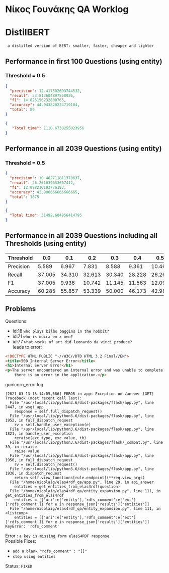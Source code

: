 # Νίκος Γουνάκης QA Worklog

# DistilBERT
` a distilled version of BERT: smaller, faster, cheaper and lighter`

## Performance in first 100 Questions (using entity)

### Threshold = 0.5

```json
{
  "precision": 12.417802693744532,
  "recall": 33.813604897568936,
  "f1": 14.826156232800765,
  "accuracy": 44.943820224719104,
  "total": 89
}
```

```json
{
   "Total time": 1118.6738255023956
}
```

## Performance in all 2039 Questions (using entity)

### Threshold = 0.5

```json
{
  "precision": 10.462711811370637,
  "recall": 26.261639633607412,
  "f1": 12.098216193776183,
  "accuracy": 42.986666666666665,
  "total": 1875
}
```

```json
{
  "Total time": 31492.684856414795
}
```

## Performance in all 2039 Questions including all Thresholds (using entity)

| Threshold | 0.0    | 0.1    | 0.2    | 0.3    | 0.4    | 0.5    | 0.6    | 0.7    | 0.8    | 0.9    |
| --------- | ------ | ------ | ------ | ------ | ------ | ------ | ------ | ------ | ------ | ------ |
| Precision | 5.589  | 6.967  | 7.831  | 8.588  | 9.361  | 10.462 | 11.278 | 11.843 | 13.291 | 15.375 |
| Recall    | 37.005 | 34.310 | 32.613 | 30.340 | 28.228 | 26.261 | 24.473 | 23.100 | 21.936 | 20.831 |
| F1        | 37.005 | 9.936  | 10.742 | 11.145 | 11.563 | 12.098 | 12.386 | 12.568 | 13.313 | 14.455 |
| Accuracy  | 60.285 | 55.857 | 53.339 | 50.000 | 46.173 | 42.986 | 39.615 | 37.361 | 35.334 | 33.042 |

## Problems

 Questions: 
 * id:18 `who plays bilbo baggins in the hobbit?`
 * id:71 `who is moira en x men?` 
 * id:77 `what works of art did leonardo da vinci produce?`
 <br>leads to error:
```html
<!DOCTYPE HTML PUBLIC "-//W3C//DTD HTML 3.2 Final//EN">
<title>500 Internal Server Error</title>
<h1>Internal Server Error</h1>
<p>The server encountered an internal error and was unable to complete your request. Either the server is overloaded or
	there is an error in the application.</p>
```
gunicorn_error.log
```
[2021-03-13 15:14:05,686] ERROR in app: Exception on /answer [GET]
Traceback (most recent call last):
  File "/usr/local/lib/python3.6/dist-packages/flask/app.py", line 2447, in wsgi_app
    response = self.full_dispatch_request()
  File "/usr/local/lib/python3.6/dist-packages/flask/app.py", line 1952, in full_dispatch_request
    rv = self.handle_user_exception(e)
  File "/usr/local/lib/python3.6/dist-packages/flask/app.py", line 1821, in handle_user_exception
    reraise(exc_type, exc_value, tb)
  File "/usr/local/lib/python3.6/dist-packages/flask/_compat.py", line 39, in reraise
    raise value
  File "/usr/local/lib/python3.6/dist-packages/flask/app.py", line 1950, in full_dispatch_request
    rv = self.dispatch_request()
  File "/usr/local/lib/python3.6/dist-packages/flask/app.py", line 1936, in dispatch_request
    return self.view_functions[rule.endpoint](**req.view_args)
  File "/home/nicolaig/elas4rdf_qa/app.py", line 29, in api_answer
    entities = get_entities_from_elas4rdf(question)
  File "/home/nicolaig/elas4rdf_qa/entity_expansion.py", line 111, in get_entities_from_elas4rdf
    entities = [{'uri':e['entity'],'rdfs_comment':e['ext']['rdfs_comment']} for e in response_json['results']['entities']]
  File "/home/nicolaig/elas4rdf_qa/entity_expansion.py", line 111, in <listcomp>
    entities = [{'uri':e['entity'],'rdfs_comment':e['ext']['rdfs_comment']} for e in response_json['results']['entities']]
KeyError: 'rdfs_comment'
```

Error : `a key is missing form elasS4RDF response`
<br>
Possible Fixes: 
* `add a blank "rdfs_comment" : "[]"`
* `stop using entities`

Status: `FIXED`
